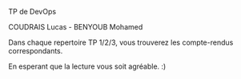TP de DevOps


COUDRAIS Lucas - BENYOUB Mohamed


Dans chaque repertoire TP 1/2/3, vous trouverez les compte-rendus correspondants.


En esperant que la lecture vous soit agréable. :)
